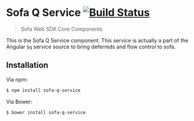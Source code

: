 # Sofa Q Service [![Build Status](https://travis-ci.org/sofa/sofa-q-service.png?branch=master)](https://travis-ci.org/sofa/sofa-q-service)

> Sofa Web SDK Core Components

This is the Sofa Q Service component. This service is actually a part of
the Angular `$q` service source to bring deferreds and flow control to
sofa.

## Installation

Via npm:

```sh
$ npm install sofa-q-service
```

Via Bower:

```sh
$ bower install sofa-q-service
```
